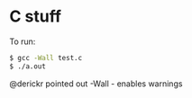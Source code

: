 C stuff
=======

To run:

```bash
$ gcc -Wall test.c
$ ./a.out
```

@derickr pointed out -Wall - enables warnings
